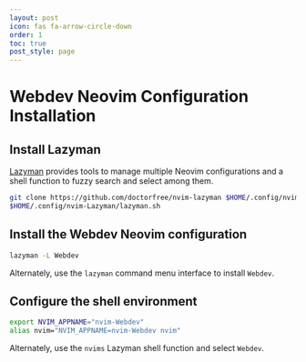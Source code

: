 ```yaml
---
layout: post
icon: fas fa-arrow-circle-down
order: 1
toc: true
post_style: page
---
```


# Webdev Neovim Configuration Installation

## Install Lazyman

[Lazyman](https://lazyman.dev) provides tools to manage multiple Neovim configurations
and a shell function to fuzzy search and select among them.

```bash
git clone https://github.com/doctorfree/nvim-lazyman $HOME/.config/nvim-Lazyman
$HOME/.config/nvim-Lazyman/lazyman.sh
```

## Install the Webdev Neovim configuration

```bash
lazyman -L Webdev
```

Alternately, use the `lazyman` command menu interface to install `Webdev`.

## Configure the shell environment

```bash
export NVIM_APPNAME="nvim-Webdev"
alias nvim="NVIM_APPNAME=nvim-Webdev nvim"
```

Alternately, use the `nvims` Lazyman shell function and select `Webdev`.
